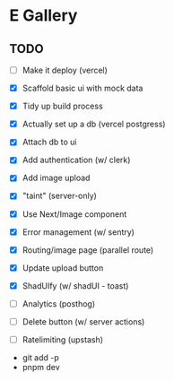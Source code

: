 # E Gallery


## TODO

- [ ] Make it deploy (vercel)
- [X] Scaffold basic ui with mock data
- [X] Tidy up build process
- [x] Actually set up a db (vercel postgress)
- [x] Attach db to ui
- [x] Add authentication (w/ clerk)
- [x] Add image upload
- [x] "taint" (server-only)
- [x] Use Next/Image component
- [x] Error management (w/ sentry)
- [x] Routing/image page (parallel route)
- [x] Update upload button 
- [x] ShadUIfy (w/ shadUI - toast)
- [ ] Analytics (posthog)
- [ ] Delete button (w/ server actions)
- [ ] Ratelimiting (upstash)





- git add -p
- pnpm dev